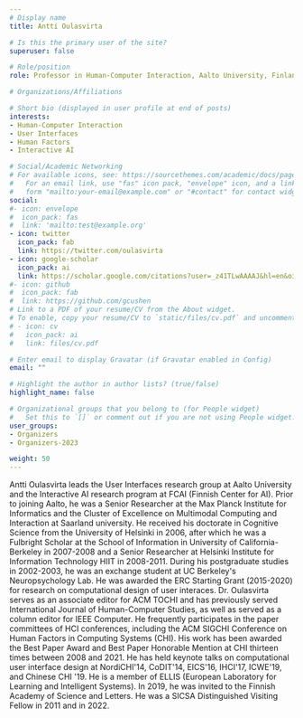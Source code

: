 ```yaml
---
# Display name
title: Antti Oulasvirta

# Is this the primary user of the site?
superuser: false

# Role/position
role: Professor in Human-Computer Interaction, Aalto University, Finland

# Organizations/Affiliations

# Short bio (displayed in user profile at end of posts)
interests:
- Human-Computer Interaction
- User Interfaces
- Human Factors
- Interactive AI

# Social/Academic Networking
# For available icons, see: https://sourcethemes.com/academic/docs/page-builder/#icons
#   For an email link, use "fas" icon pack, "envelope" icon, and a link in the
#   form "mailto:your-email@example.com" or "#contact" for contact widget.
social:
#- icon: envelope
#  icon_pack: fas
#  link: 'mailto:test@example.org'
- icon: twitter
  icon_pack: fab
  link: https://twitter.com/oulasvirta
- icon: google-scholar
  icon_pack: ai
  link: https://scholar.google.com/citations?user=_z41TLwAAAAJ&hl=en&oi=ao
#- icon: github
#  icon_pack: fab
#  link: https://github.com/gcushen
# Link to a PDF of your resume/CV from the About widget.
# To enable, copy your resume/CV to `static/files/cv.pdf` and uncomment the lines below.
# - icon: cv
#   icon_pack: ai
#   link: files/cv.pdf

# Enter email to display Gravatar (if Gravatar enabled in Config)
email: ""

# Highlight the author in author lists? (true/false)
highlight_name: false

# Organizational groups that you belong to (for People widget)
#   Set this to `[]` or comment out if you are not using People widget.
user_groups:
- Organizers
- Organizers-2023

weight: 50
---
```

Antti Oulasvirta leads the User Interfaces research group at Aalto University and the Interactive AI research program at FCAI (Finnish Center for AI). Prior to joining Aalto, he was a Senior Researcher at the Max Planck Institute for Informatics and the Cluster of Excellence on Multimodal Computing and Interaction at Saarland university. He received his doctorate in Cognitive Science from the University of Helsinki in 2006, after which he was a Fulbright Scholar at the School of Information in University of California-Berkeley in 2007-2008 and a Senior Researcher at Helsinki Institute for Information Technology HIIT in 2008-2011. During his postgraduate studies in 2002-2003, he was an exchange student at UC Berkeley's Neuropsychology Lab. He was awarded the ERC Starting Grant (2015-2020) for research on computational design of user interaces. Dr. Oulasvirta serves as an associate editor for ACM TOCHI and has previously served International Journal of Human-Computer Studies, as well as served as a column editor for IEEE Computer. He frequently participates in the paper committees of HCI conferences, including the ACM SIGCHI Conference on Human Factors in Computing Systems (CHI). His work has been awarded the Best Paper Award and Best Paper Honorable Mention at CHI thirteen times between 2008 and 2021. He has held keynote talks on computational user interface design at NordiCHI'14, CoDIT'14, EICS'16, IHCI'17, ICWE'19, and Chinese CHI '19. He is a member of ELLIS (European Laboratory for Learning and Intelligent Systems). In 2019, he was invited to the Finnish Academy of Science and Letters. He was a SICSA Distinguished Visiting Fellow in 2011 and in 2022. 
